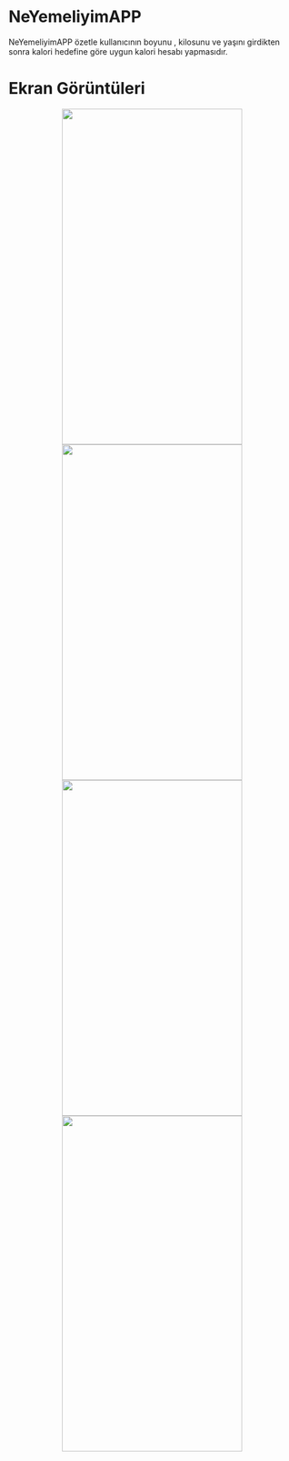 # NeYemeliyimAPP
NeYemeliyimAPP özetle kullanıcının boyunu , kilosunu ve yaşını girdikten sonra kalori hedefine göre uygun kalori hesabı yapmasıdır.

# Ekran Görüntüleri
<div align="center">
<img src="https://github.com/emirhancopoglu/NeYemeliyimAPP/assets/95498082/99e9ced2-630f-45f1-9b36-538013af6558" width="317" height="590">
<img src="https://github.com/emirhancopoglu/NeYemeliyimAPP/assets/95498082/9bf46965-f2b2-4741-b63a-45b110a4995d" width="317" height="590">
</br>
<img src="https://github.com/emirhancopoglu/NeYemeliyimAPP/assets/95498082/36036e7e-23e7-45bc-8564-4cd74532332d" width="317" height="590">
<img src="https://github.com/emirhancopoglu/NeYemeliyimAPP/assets/95498082/971a70cf-7040-4a94-96c9-afa60b42061b" width="317" height="590">
</div>







